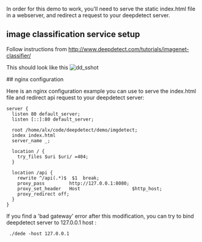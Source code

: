 In order for this demo to work, you'll need to serve the static
index.html file in a webserver, and redirect a request to your
deepdetect server.

## image classification service setup

Follow instructions from http://www.deepdetect.com/tutorials/imagenet-classifier/

This should look like this ![dd_sshot](https://cloud.githubusercontent.com/assets/3530657/13314070/4ea6aad6-dba3-11e5-889c-120cfe15ce6f.png)

## nginx configuration

Here is an nginx configuration example you can use to serve the
index.html file and redirect api request to your deepdetect server:

    server {
      listen 80 default_server;
      listen [::]:80 default_server;
    
      root /home/alx/code/deepdetect/demo/imgdetect;
      index index.html
      server_name _;
    
      location / {
        try_files $uri $uri/ =404;
      }
    
      location /api {
        rewrite ^/api(.*)$  $1  break;
        proxy_pass         http://127.0.0.1:8080;
        proxy_set_header   Host                   $http_host;
        proxy_redirect off;
      }
    }

If you find a 'bad gateway' error after this modification, you can try
to bind deepdetect server to 127.0.0.1 host :

     ./dede -host 127.0.0.1

